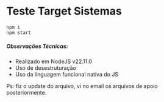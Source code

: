 # Teste Target Sistemas 

```
npm i
npm start
```

##### Observações Técnicas:
- Realizado em NodeJS v22.11.0
- Uso de desestruturação
- Uso da linguagem funcional nativa do JS

Ps: fiz o update do arquivo, vi no email os arquivos de apoio posteriormente.
